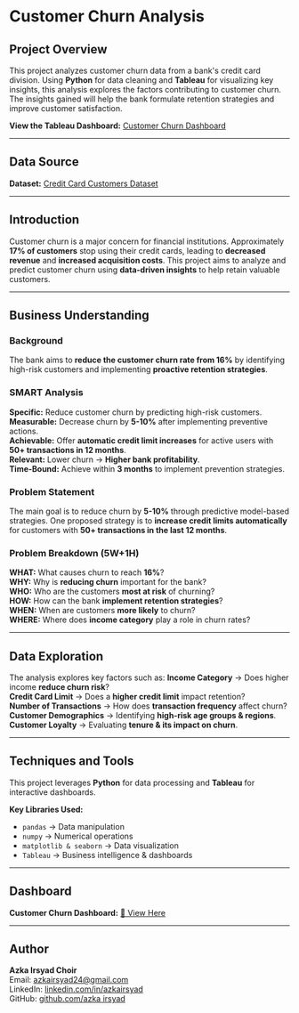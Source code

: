 # Customer Churn Analysis

## Project Overview
This project analyzes customer churn data from a bank's credit card division. Using **Python** for data cleaning and **Tableau** for visualizing key insights, this analysis explores the factors contributing to customer churn. The insights gained will help the bank formulate retention strategies and improve customer satisfaction.

**View the Tableau Dashboard:** [Customer Churn Dashboard](https://public.tableau.com/app/profile/azka.irsyad/viz/TABLEU_AZKA_BANK/Dashboard1?publish=yes)

---
## Data Source
**Dataset:** [Credit Card Customers Dataset](https://www.kaggle.com/datasets/sakshigoyal7/credit-card-customers)

---
## Introduction
Customer churn is a major concern for financial institutions. Approximately **17% of customers** stop using their credit cards, leading to **decreased revenue** and **increased acquisition costs**. This project aims to analyze and predict customer churn using **data-driven insights** to help retain valuable customers.

---
## Business Understanding
### Background
The bank aims to **reduce the customer churn rate from 16%** by identifying high-risk customers and implementing **proactive retention strategies**.

### SMART Analysis
**Specific:** Reduce customer churn by predicting high-risk customers.  
**Measurable:** Decrease churn by **5-10%** after implementing preventive actions.  
**Achievable:** Offer **automatic credit limit increases** for active users with **50+ transactions in 12 months**.  
**Relevant:** Lower churn → **Higher bank profitability**.  
**Time-Bound:** Achieve within **3 months** to implement prevention strategies.  

### Problem Statement
The main goal is to reduce churn by **5-10%** through predictive model-based strategies. One proposed strategy is to **increase credit limits automatically** for customers with **50+ transactions in the last 12 months**.

### Problem Breakdown (5W+1H)
**WHAT:** What causes churn to reach **16%**?  
**WHY:** Why is **reducing churn** important for the bank?  
**WHO:** Who are the customers **most at risk** of churning?  
**HOW:** How can the bank **implement retention strategies**?  
**WHEN:** When are customers **more likely** to churn?  
**WHERE:** Where does **income category** play a role in churn rates?  

---
## Data Exploration
The analysis explores key factors such as:
**Income Category** → Does higher income **reduce churn risk**?  
**Credit Card Limit** → Does a **higher credit limit** impact retention?  
**Number of Transactions** → How does **transaction frequency** affect churn?  
**Customer Demographics** → Identifying **high-risk age groups & regions**.  
**Customer Loyalty** → Evaluating **tenure & its impact on churn**.

---
## Techniques and Tools
This project leverages **Python** for data processing and **Tableau** for interactive dashboards. 

**Key Libraries Used:**
- `pandas` → Data manipulation
- `numpy` → Numerical operations
- `matplotlib & seaborn` → Data visualization
- `Tableau` → Business intelligence & dashboards

---
## Dashboard
**Customer Churn Dashboard:** [🔗 View Here](https://public.tableau.com/app/profile/azka.irsyad/viz/TABLEU_AZKA_BANK/Dashboard1?publish=yes)  


---
## Author
**Azka Irsyad Choir**  
Email: [azkairsyad24@gmail.com](mailto:azkairsyad24@gmail.com)  
LinkedIn: [linkedin.com/in/azkairsyad](https://www.linkedin.com/in/azka-irsyad-aa2509191/)  
GitHub: [github.com/azka irsyad](https://github.com/Azka24-ui)  

